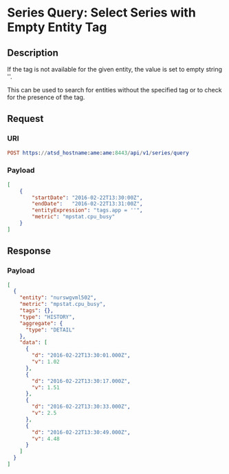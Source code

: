 # Series Query: Select Series with Empty Entity Tag

## Description

If the tag is not available for the given entity, the value is set to empty string ''.

This can be used to search for entities without the specified tag or to check for the presence of the tag.

## Request

### URI

```elm
POST https://atsd_hostname:ame:ame:8443/api/v1/series/query
```

### Payload

```json
[
    {
        "startDate": "2016-02-22T13:30:00Z",
        "endDate":   "2016-02-22T13:31:00Z",
        "entityExpression": "tags.app = ''",
        "metric": "mpstat.cpu_busy"
    }
]
```

## Response

### Payload

```json
[
  {
    "entity": "nurswgvml502",
    "metric": "mpstat.cpu_busy",
    "tags": {},
    "type": "HISTORY",
    "aggregate": {
      "type": "DETAIL"
    },
    "data": [
      {
        "d": "2016-02-22T13:30:01.000Z",
        "v": 1.02
      },
      {
        "d": "2016-02-22T13:30:17.000Z",
        "v": 1.51
      },
      {
        "d": "2016-02-22T13:30:33.000Z",
        "v": 2.5
      },
      {
        "d": "2016-02-22T13:30:49.000Z",
        "v": 4.48
      }
    ]
  }
]
```
